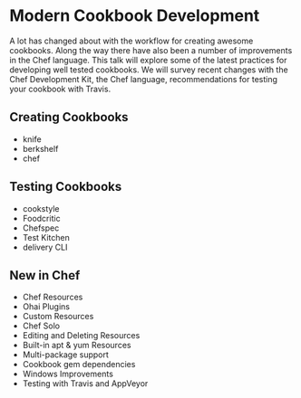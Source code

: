 # Modern Cookbook Development

A lot has changed about with the workflow for creating awesome cookbooks. Along the way there have also been a number of improvements in the Chef language. This talk will explore some of the latest practices for developing well tested cookbooks. We will survey recent changes with the Chef Development Kit, the Chef language, recommendations for testing your cookbook with Travis.

## Creating Cookbooks

* knife
* berkshelf
* chef

## Testing Cookbooks

* cookstyle
* Foodcritic
* Chefspec
* Test Kitchen
* delivery CLI

## New in Chef

* Chef Resources
* Ohai Plugins
* Custom Resources
* Chef Solo
* Editing and Deleting Resources
* Built-in apt & yum Resources
* Multi-package support
* Cookbook gem dependencies
* Windows Improvements
* Testing with Travis and AppVeyor
